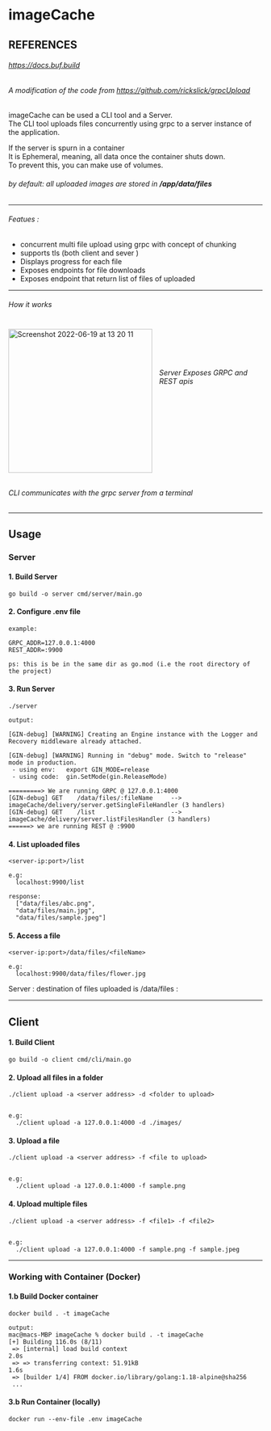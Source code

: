 # imageCache



## REFERENCES   
###### https://docs.buf.build
###### A modification of the code from https://github.com/rickslick/grpcUpload

imageCache can be used a CLI tool and a Server.  
The CLI tool uploads files concurrently using grpc to a server instance of the application.

If the server is spurn in a container  
It is Ephemeral, meaning, all data once the container shuts down.  
To prevent this, you can make use of volumes.  

###### by default: all uploaded images are stored in <b>/app/data/files</b> 

---
###### Featues :
* concurrent multi file upload using grpc with concept of chunking
* supports tls (both client and sever )
* Displays progress for each file
* Exposes endpoints for file downloads
* Exposes endpoint that return list of files of uploaded
---
###### How it works

<img width="285" align="left" style="margin-right: 14px; margin-top: 7px;"  alt="Screenshot 2022-06-19 at 13 20 11" src="https://user-images.githubusercontent.com/43158886/174480621-7c487cf7-8eac-46e5-a945-79fc79eb966b.png">
<br><br><br><br><br>
<i>Server Exposes GRPC and REST apis</i>
<br><br><br><br><br><br><br><br><br><br><br><br>
<br><b></b>
<i>CLI communicates with the grpc server from a terminal</i>
<br clear="left"/>
<br>

---

## Usage

### Server
#### 1.  Build Server
```shell
go build -o server cmd/server/main.go
```

#### 2. Configure .env file 
```shell
example: 

GRPC_ADDR=127.0.0.1:4000
REST_ADDR=:9900

ps: this is be in the same dir as go.mod (i.e the root directory of the project)
```
#### 3. Run Server
```shell
./server

output: 

[GIN-debug] [WARNING] Creating an Engine instance with the Logger and Recovery middleware already attached.

[GIN-debug] [WARNING] Running in "debug" mode. Switch to "release" mode in production.
 - using env:   export GIN_MODE=release
 - using code:  gin.SetMode(gin.ReleaseMode)

=========> We are running GRPC @ 127.0.0.1:4000
[GIN-debug] GET    /data/files/:fileName     --> imageCache/delivery/server.getSingleFileHandler (3 handlers)
[GIN-debug] GET    /list                     --> imageCache/delivery/server.listFilesHandler (3 handlers)
======> we are running REST @ :9900

``` 

#### 4. List uploaded files
```shell
<server-ip:port>/list

e.g:
  localhost:9900/list

response:
  ["data/files/abc.png",
  "data/files/main.jpg",
  "data/files/sample.jpeg"]
```
#### 5. Access a file
```shell
<server-ip:port>/data/files/<fileName>

e.g:
  localhost:9900/data/files/flower.jpg
```

Server : destination of files uploaded is /data/files :

---
## Client
#### 1.  Build Client
```shell
go build -o client cmd/cli/main.go
```
#### 2. Upload all files in a folder
```shell
./client upload -a <server address> -d <folder to upload>


e.g:
  ./client upload -a 127.0.0.1:4000 -d ./images/
```

#### 3. Upload a file
```shell
./client upload -a <server address> -f <file to upload>


e.g:
  ./client upload -a 127.0.0.1:4000 -f sample.png
```

#### 4. Upload multiple files
```shell
./client upload -a <server address> -f <file1> -f <file2>


e.g:
  ./client upload -a 127.0.0.1:4000 -f sample.png -f sample.jpeg
```
---



### Working with Container (Docker)  

#### 1.b Build Docker container
```shell
docker build . -t imageCache

output:
mac@macs-MBP imageCache % docker build . -t imageCache          
[+] Building 116.0s (8/11)                                                                                                                                                  
 => [internal] load build context                                                                                                                                      2.0s
 => => transferring context: 51.91kB                                                                                                                                   1.6s
 => [builder 1/4] FROM docker.io/library/golang:1.18-alpine@sha256
 ...
```

#### 3.b Run Container (locally)
```shell
docker run --env-file .env imageCache

```
